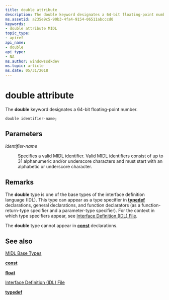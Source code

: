 ```yaml
---
title: double attribute
description: The double keyword designates a 64-bit floating-point number.
ms.assetid: a235e9c5-90b3-4fa4-9154-06511abcccd0
keywords:
- double attribute MIDL
topic_type:
- apiref
api_name:
- double
api_type:
- NA
ms.author: windowssdkdev
ms.topic: article
ms.date: 05/31/2018
---
```


# double attribute

The **double** keyword designates a 64-bit floating-point number.

``` syntax
double identifier-name;
```

## Parameters

<dl> <dt>

*identifier-name* 
</dt> <dd>

Specifies a valid MIDL identifier. Valid MIDL identifiers consist of up to 31 alphanumeric and/or underscore characters and must start with an alphabetic or underscore character.

</dd> </dl>

## Remarks

The **double** type is one of the base types of the interface definition language (IDL). This type can appear as a type specifier in [**typedef**](typedef.md) declarations, general declarations, and function declarators (as a function-return-type specifier and a parameter-type specifier). For the context in which type specifiers appear, see [Interface Definition (IDL) File](interface-definition-idl-file.md).

The **double** type cannot appear in [**const**](const.md) declarations.

## See also

<dl> <dt>

[MIDL Base Types](midl-base-types.md)
</dt> <dt>

[**const**](const.md)
</dt> <dt>

[**float**](float.md)
</dt> <dt>

[Interface Definition (IDL) File](interface-definition-idl-file.md)
</dt> <dt>

[**typedef**](typedef.md)
</dt> </dl>

 

 




